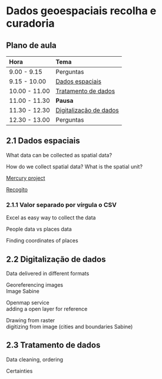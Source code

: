 # Dados geoespaciais recolha e curadoria

## Plano de aula

| **Hora**         |   **Tema**   |
|:--------------|:-----------|
| 9.00 - 9.15 | Perguntas |
| 9.15 - 10.00 | [Dados espaciais](https://github.com/Toletum-Network/QGIS_Classical_Studies/blob/master/M%C3%A9todos_espaciais_para_os_visigodos/2.%20Dados_geoespaciais_recolha_e_curadoria.md#21-dados-espaciais)  |
| 10.00 - 11.00 | [Tratamento de dados](https://github.com/Toletum-Network/QGIS_Classical_Studies/blob/master/M%C3%A9todos_espaciais_para_os_visigodos/2.%20Dados_geoespaciais_recolha_e_curadoria.md#22-digitaliza%C3%A7%C3%A3o-de-dados)|
| 11.00 - 11.30 | **Pausa** | 
| 11.30 - 12.30 | [Digitalização de dados](https://github.com/Toletum-Network/QGIS_Classical_Studies/blob/master/M%C3%A9todos_espaciais_para_os_visigodos/2.%20Dados_geoespaciais_recolha_e_curadoria.md#23-tratamento-de-dados) |
| 12.30 - 13.00 | Perguntas |

## 2.1 Dados espaciais
What data can be collected as spatial data?

How do we collect spatial data? What is the spatial unit?

[Mercury project](https://projectmercury.eu/datasets/)

[Recogito](https://recogito.pelagios.org/)

### 2.1.1 Valor separado por vírgula o CSV
Excel as easy way to collect the data

People data vs places data

Finding coordinates of places 

## 2.2 Digitalização de dados
Data delivered in different formats

Georeferencing images
<br>Image Sabine

Openmap service
<br> adding a open layer for reference

Drawing from raster
<br> digitizing from image (cities and boundaries Sabine)

## 2.3 Tratamento de dados

Data cleaning, ordering 

Certainties




